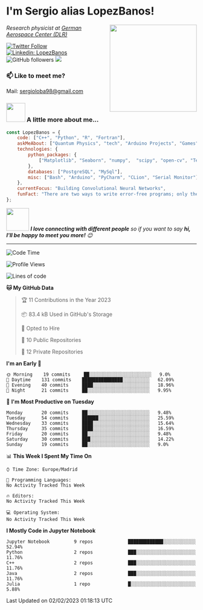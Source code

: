 # I'm Sergio alias LopezBanos! 
<img align='right' src="https://media.giphy.com/media/M9gbBd9nbDrOTu1Mqx/giphy.gif" width="230">
<p><em>Research physicist at <a href="https://www.dlr.de/DE/Home/home_node.html">German Aerospace Center (DLR)
</em></p>

[![Twitter Follow](https://img.shields.io/twitter/follow/lopezbanos_s?label=Follow)](https://twitter.com/intent/follow?screen_name=lopezbanos_s)
[![Linkedin: LopezBanos](https://img.shields.io/badge/-anmol-blue?style=flat-square&logo=Linkedin&logoColor=white&link=https://www.linkedin.com/in/anmol-p-singh/)](https://www.linkedin.com/in/sergio-lópez-baños/)
![GitHub followers](https://img.shields.io/github/followers/LopezBanos?label=Follow&style=social)
![](https://visitor-badge.glitch.me/badge?page_id=LopezBanos.LopezBanos)


### 📫 Like to meet me?
Mail: sergioloba98@gmail.com

### <img src="https://media.giphy.com/media/VgCDAzcKvsR6OM0uWg/giphy.gif" width="50"> A little more about me...  

```javascript
const LopezBanos = {
    code: ["C++", "Python", "R", "Fortran"],
    askMeAbout: ["Quantum Physics", "tech", "Arduino Projects", "Games"],
    technologies: {
        python_packages: {
            ["Matplotlib", "Seaborn", "numpy",  "scipy", "open-cv", "TensorFlow", "Pandas"]
        },
        databases: ["PostgreSQL", "MySql"],
        misc: ["Bash", "Arduino", "PyCharm", "CLion", "Serial Monitor"]
    },
    currentFocus: "Building Convolutional Neural Networks",
    funFact: "There are two ways to write error-free programs; only the third one works"
};
```

<img src="https://media.giphy.com/media/LnQjpWaON8nhr21vNW/giphy.gif" width="60"> <em><b>I love connecting with different people</b> so if you want to say <b>hi, I'll be happy to meet you more!</b> 😊</em>

---
<!--START_SECTION:waka-->
![Code Time](http://img.shields.io/badge/Code%20Time-7%20hrs%2024%20mins-blue)

![Profile Views](http://img.shields.io/badge/Profile%20Views-0-blue)

![Lines of code](https://img.shields.io/badge/From%20Hello%20World%20I%27ve%20Written-415%20Thousand%20lines%20of%20code-blue)

**🐱 My GitHub Data** 

> 🏆 11 Contributions in the Year 2023
 > 
> 📦 83.4 kB Used in GitHub's Storage 
 > 
> 💼 Opted to Hire
 > 
> 📜 10 Public Repositories 
 > 
> 🔑 12 Private Repositories  
 > 
**I'm an Early 🐤** 

```text
🌞 Morning    19 commits     ██░░░░░░░░░░░░░░░░░░░░░░░   9.0% 
🌆 Daytime    131 commits    ███████████████░░░░░░░░░░   62.09% 
🌃 Evening    40 commits     ████░░░░░░░░░░░░░░░░░░░░░   18.96% 
🌙 Night      21 commits     ██░░░░░░░░░░░░░░░░░░░░░░░   9.95%

```
📅 **I'm Most Productive on Tuesday** 

```text
Monday       20 commits     ██░░░░░░░░░░░░░░░░░░░░░░░   9.48% 
Tuesday      54 commits     ██████░░░░░░░░░░░░░░░░░░░   25.59% 
Wednesday    33 commits     ████░░░░░░░░░░░░░░░░░░░░░   15.64% 
Thursday     35 commits     ████░░░░░░░░░░░░░░░░░░░░░   16.59% 
Friday       20 commits     ██░░░░░░░░░░░░░░░░░░░░░░░   9.48% 
Saturday     30 commits     ███░░░░░░░░░░░░░░░░░░░░░░   14.22% 
Sunday       19 commits     ██░░░░░░░░░░░░░░░░░░░░░░░   9.0%

```


📊 **This Week I Spent My Time On** 

```text
⌚︎ Time Zone: Europe/Madrid

💬 Programming Languages: 
No Activity Tracked This Week

🔥 Editors: 
No Activity Tracked This Week

💻 Operating System: 
No Activity Tracked This Week

```

**I Mostly Code in Jupyter Notebook** 

```text
Jupyter Notebook         9 repos             █████████████░░░░░░░░░░░░   52.94% 
Python                   2 repos             ███░░░░░░░░░░░░░░░░░░░░░░   11.76% 
C++                      2 repos             ███░░░░░░░░░░░░░░░░░░░░░░   11.76% 
Java                     2 repos             ███░░░░░░░░░░░░░░░░░░░░░░   11.76% 
Julia                    1 repo              █░░░░░░░░░░░░░░░░░░░░░░░░   5.88%

```



 Last Updated on 02/02/2023 01:18:13 UTC
<!--END_SECTION:waka-->

